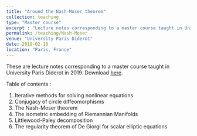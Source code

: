 ```yaml
---
title: "Around the Nash-Moser theorem"
collection: teaching
type: "Master course"
excerpt : "Lecture notes corresponding to a master course taught in University Paris Diderot"
permalink: /teaching/Nash-Moser
venue: "University Paris Diderot"
date: 2019-02-10
location: "Paris, France"
---
```


These are lecture notes corresponding to a master course taught in University Paris Diderot in 2019.
Download [here](/files/poly__Nash_Moser_Feb2019.pdf).

Table of contents : 
1. Iterative methods for solving nonlinear equations
2. Conjugacy of circle diffeomorphisms
3. The Nash-Moser theorem
4. The isometric embedding of Riemannian Manifolds
5. Littlewood-Paley decomposition
6. The regularity theorem of De Giorgi for scalar elliptic equations

